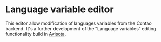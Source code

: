 # Language variable editor

This editor allow modification of languages variables from the Contao backend.
It's a further development of the "Language variables" editing functionality build in [Avisota](https://github.com/InfinitySoft/Avisota/).
